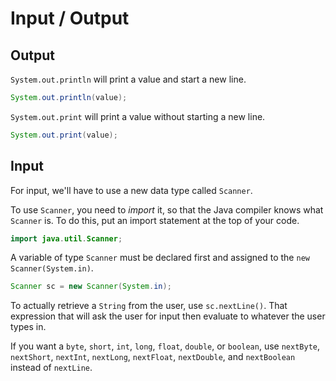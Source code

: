 # Input / Output
## Output
`System.out.println` will print a value and start a new line.

```java
System.out.println(value);
```

`System.out.print` will print a value without starting a new line.

```java
System.out.print(value);
```

## Input
For input, we'll have to use a new data type called `Scanner`.

To use `Scanner`, you need to *import* it, so that the Java compiler knows what `Scanner` is. To do this, put an import statement at the top of your code.

```java
import java.util.Scanner;
```

A variable of type `Scanner` must be declared first and assigned to the `new Scanner(System.in)`.

```java
Scanner sc = new Scanner(System.in);
```

To actually retrieve a `String` from the user, use `sc.nextLine()`. That expression that will ask the user for input then evaluate to whatever the user types in.

If you want a `byte`, `short`, `int`, `long`, `float`, `double`, or `boolean`, use `nextByte`, `nextShort`, `nextInt`, `nextLong`, `nextFloat`, `nextDouble`, and `nextBoolean` instead of `nextLine`.


